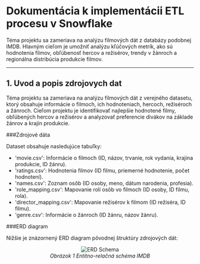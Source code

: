 # Dokumentácia k implementácii ETL procesu v Snowflake

Téma projektu sa zameriava na analýzu filmových dát z databázy podobnej IMDB. Hlavným cieľom je umožniť analýzu kľúčových metrík, ako sú hodnotenia filmov, obľúbenosť hercov a režisérov, trendy v žánroch a regionálna distribúcia produkcie filmov.

---

## 1. Uvod a popis zdrojovych dat
Téma projektu sa zameriava na analýzu filmových dát z verejného datasetu, ktorý obsahuje informácie o filmoch, ich hodnoteniach, hercoch, režiséroch a žánroch. Cieľom projektu je identifikovať najlepšie hodnotené filmy, obľúbených hercov a režisérov a analyzovať preferencie divákov na základe žánrov a krajín produkcie.

###Zdrojové dáta

Dataset obsahuje nasledujúce tabuľky:
- 'movie.csv': Informácie o filmoch (ID, názov, trvanie, rok vydania, krajina produkcie, ID žánru).
- 'ratings.csv': Hodnotenia filmov (ID filmu, priemerné hodnotenie, počet hodnotení).
- 'names.csv': Zoznam osôb (ID osoby, meno, dátum narodenia, profesia).
- 'role_mapping.csv': Mapovanie rolí osôb vo filmoch (ID osoby, ID filmu, rola).
- 'director_mapping.csv': Mapovanie režisérov k filmom (ID režiséra, ID filmu).
- 'genre.csv': Informácie o žánroch (ID žánru, názov žánru).

###ERD diagram

Nižšie je znázornený ERD diagram pôvodnej štruktúry zdrojových dát:
<p align="center">
  <img src="https://github.com/JKabathova/AmazonBooks-ETL/blob/master/erd_schema.png" alt="ERD Schema">
  <br>
  <em>Obrázok 1 Entitno-relačná schéma IMDB</em>
</p>
